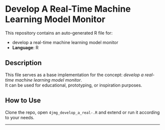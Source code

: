 # Develop A Real-Time Machine Learning Model Monitor

This repository contains an auto-generated R file for:

- develop a real-time machine learning model monitor
- **Language**: R

## Description

This file serves as a base implementation for the concept: *develop a real-time machine learning model monitor*.  
It can be used for educational, prototyping, or inspiration purposes.

## How to Use

Clone the repo, open `4jmg_develop_a_real-.R` and extend or run it according to your needs.

---


